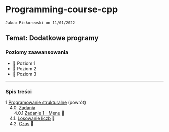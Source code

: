 # Programming-course-cpp

`Jakub Piskorowski on 11/01/2022`

## Temat: Dodatkowe programy

### Poziomy zaawansowania

- &#x1F4D2; Poziom 1
- &#x1F4D7; Poziom 2
- &#x1F4D5; Poziom 3

---

### Spis treści

1 [Programowanie strukturalne](/1-programowanie-strukturalne/README.md) (powrót) \
&emsp;4.0. [Zadania](14-zadania/README.md) \
&emsp;&emsp;4.0.1 [Zadanie 1 - Menu](14-zadania/README.md#zadanie-1---menu) &#x1F4D2; \
&emsp;4.1. [Losowanie liczb](1-4-1-losowanie/losowanie.cpp) &#x1F4D2; \
&emsp;4.2. [Czas](1-4-2-czas/czas.cpp) &#x1F4D7;
